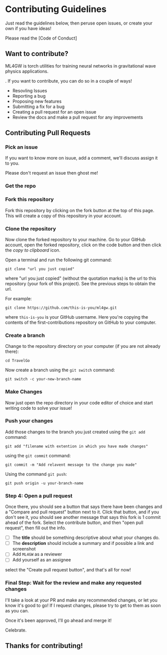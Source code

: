 # Contributing Guidelines

Just read the guidelines below, then peruse open issues, or create your own if you have ideas!

Please read the [Code of Conduct]

## Want to contribute?

ML4GW is torch utilities for training neural networks in gravitational wave physics applications.

. If you want to contribute, you can do so in a couple of ways!

- Resovling Issues
- Reporting a bug
- Proposing new features
- Submitting a fix for a bug
- Creating a pull request for an open issue
- Review the docs and make a pull request for any improvements


## Contributing Pull Requests

### Pick an issue

If you want to know more on isuue, add a comment, we'll discuss assign it to you.

Please don't request an issue then ghost me!

### Get the repo

### Fork this repository

Fork this repository by clicking on the fork button at the top of this page.
This will create a copy of this repository in your account.

### Clone the repository

Now clone the forked repository to your machine. Go to your GitHub account, open the forked repository, click on the code button and then click the _copy to clipboard_ icon.

Open a terminal and run the following git command:

```
git clone "url you just copied"
```

where "url you just copied" (without the quotation marks) is the url to this repository (your fork of this project). See the previous steps to obtain the url.

For example:

```
git clone https://github.com/this-is-you/ml4gw.git
```

where `this-is-you` is your GitHub username. Here you're copying the contents of the first-contributions repository on GitHub to your computer.

### Create a branch

Change to the repository directory on your computer (if you are not already there):

```
cd TravelGo
```

Now create a branch using the `git switch` command:

```
git switch -c your-new-branch-name
```

### Make Changes

Now just open the repo directory in your code editor of choice and start writing code to solve your issue!

### Push your changes 

Add those changes to the branch you just created using the `git add` command:

```
git add "filename with extention in which you have made changes"

```

using the `git commit` command:

```
git commit -m "Add relavent message to the change you made"
```


Using the command `git push`:

```
git push origin -u your-branch-name
```

### Step 4: Open a pull request

Once there, you should see a button that says there have been changes and a "Compare and pull request" button next to it. Click that button, and if you don't see it, you should see another message that says this fork is 1 commit ahead of the fork. Select the contribute button, and then "open pull request", then fill out the info.


- [ ] The **title** should be something descriptive about what your changes do. 
- [ ] The **description** should include a summary and if possible a link and screenshot
- [ ] Add `ML4GW` as a reviewer
- [ ] Add yourself as an assignee

select the "Create pull request button", and that's all for now!



### Final Step: Wait for the review and make any requested changes

I'll take a look at your PR and make any recommended changes, or let you know it's good to go! If I request changes, please try to get to them as soon as you can.

Once it's been approved, I'll go ahead and merge it!

Celebrate.

## Thanks for contributing!

